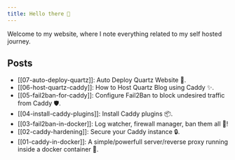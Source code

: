 ```yaml
---
title: Hello there 👋
---
```

Welcome to my website, where I note everything related to my self hosted journey.

## Posts

- [[07-auto-deploy-quartz]]: Auto Deploy Quartz Website 🚀.
- [[06-host-quartz-caddy]]: How to Host Quartz Blog using Caddy ✨.
- [[05-fail2ban-for-caddy]]: Configure Fail2Ban to block undesired traffic from Caddy 🛡️.
- [[04-install-caddy-plugins]]: Install Caddy plugins 📦.
- [[03-fail2ban-in-docker]]: Log watcher, firewall manager, ban them all 📛!
- [[02-caddy-hardening]]: Secure your Caddy instance 🔒.
- [[01-caddy-in-docker]]:  A simple/powerfull server/reverse proxy running inside a docker container 🐳.
